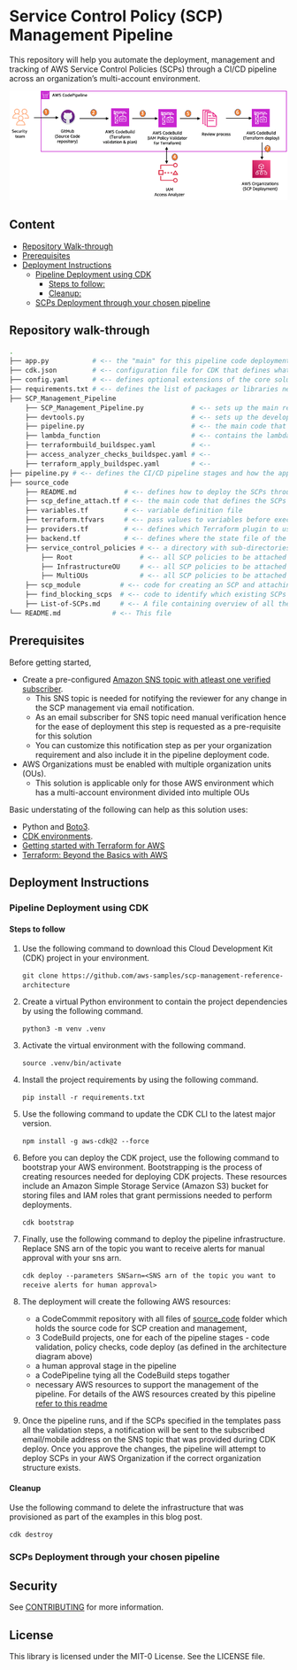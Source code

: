 # Service Control Policy (SCP) Management Pipeline

This repository will help you automate the deployment, management and tracking of AWS Service Control Policies (SCPs) through a CI/CD pipeline across an organization’s multi-account environment. 

![SCP deployment pipeline example archiecture](/static/ref_arch.png "Example Architecture")

## Content

- [Repository Walk-through](#repository-walk-through)
- [Prerequisites ](#prerequisites)
- [Deployment Instructions](#deployment-instructions)
  - [Pipeline Deployment using CDK](#pipeline-deployment-using-cdk)
    - [Steps to follow:](#steps-to-follow)
    - [Cleanup:](#cleanup)
  - [SCPs Deployment through your chosen pipeline](#scps-deployment-through-your-chosen-pipeline)

## Repository walk-through

```sh
.
├── app.py           # <-- the "main" for this pipeline code deployment.
├── cdk.json         # <-- configuration file for CDK that defines what executable CDK should run to generate the CDK construct tree.
├── config.yaml      # <-- defines optional extensions of the core solution.
├── requirements.txt # <-- defines the list of packages or libraries needed for this deployment to work.
├── SCP_Management_Pipeline
    ├── SCP_Management_Pipeline.py            # <-- sets up the main resources required for the SCP pipeline solution.
    ├── devtools.py                           # <-- sets up the development and deployment tools.
    ├── pipeline.py                           # <-- the main code that defines all the AWS resources created for building the CI/CD pipeline for SCP creation and management
    ├── lambda_function                       # <-- contains the lambda function that triggers the SCP management pipeline everytime a change is made in the source code repository of SCPs.
    ├── terraformbuild_buildspec.yaml         # <--
    ├── access_analyzer_checks_buildspec.yaml # <--
    ├── terraform_apply_buildspec.yaml        # <--
├── pipeline.py # <-- defines the CI/CD pipeline stages and how the application is built and deployed.
├── source_code
    ├── README.md            # <-- defines how to deploy the SCPs through your chosen pipeline or directly into your AWS organization 
    ├── scp_define_attach.tf # <-- the main code that defines the SCPs to be created along with its necessary configurations for creation in an AWS organization environment.
    ├── variables.tf         # <-- variable definition file
    ├── terraform.tfvars     # <-- pass values to variables before execution through this file
    ├── providers.tf         # <-- defines which Terraform plugin to use and how to authenticate with the cloud provider (in this case - AWS)
    ├── backend.tf           # <-- defines where the state file of the current infrastructure will be stored
    ├── service_control_policies # <-- a directory with sub-directories specific to the OUs to which SCPs are directly attached
        ├── Root                 # <-- all SCP policies to be attached directly to Root
        ├── InfrastructureOU     # <-- all SCP policies to be attached directly to Infrastructure OU
        ├── MultiOUs             # <-- all SCP policies to be attached directly to the list of multiple OUs.
    ├── scp_module          # <-- code for creating an SCP and attaching it to defined targets
    ├── find_blocking_scps  # <-- code to identify which existing SCPs are denying your actions 
    ├── List-of-SCPs.md     # <-- A file containing overview of all the SCPs enabled through this repository.                          
└── README.md             # <-- This file
```

## Prerequisites

Before getting started, 
* Create a pre-configured [Amazon SNS topic with atleast one verified subscriber](https://docs.aws.amazon.com/sns/latest/dg/sns-create-topic.html).
    - This SNS topic is needed for notifying the reviewer for any change in the SCP management via email notification.
    - As an email subscriber for SNS topic need manual verification hence for the ease of deployment this step is requested as a pre-requisite for this solution
    - You can customize this notification step as per your organization requirement and also include it in the pipeline deployment code.
* AWS Organizations must be enabled with multiple organization units (OUs).
    - This solution is applicable only for those AWS environment which has a multi-account environment divided into multiple OUs

Basic understating of the following can help as this solution uses: 
* Python and [Boto3](https://boto3.amazonaws.com/v1/documentation/api/latest/index.html).
* [CDK environments](https://docs.aws.amazon.com/cdk/v2/guide/environments.html).
* [Getting started with Terraform for AWS](https://developer.hashicorp.com/terraform/tutorials/aws-get-started)
* [Terraform: Beyond the Basics with AWS](https://aws.amazon.com/blogs/apn/terraform-beyond-the-basics-with-aws/)

## Deployment Instructions

### Pipeline Deployment using CDK

#### Steps to follow
1. Use the following command to download this Cloud Development Kit (CDK) project in your environment.

    ```git clone https://github.com/aws-samples/scp-management-reference-architecture```
    
2. Create a virtual Python environment to contain the project dependencies by using the following command.

    ```python3 -m venv .venv```

3. Activate the virtual environment with the following command.

    ```source .venv/bin/activate```

4. Install the project requirements by using the following command.

    ```pip install -r requirements.txt```

5. Use the following command to update the CDK CLI to the latest major version.

    ```npm install -g aws-cdk@2 --force```

6. Before you can deploy the CDK project, use the following command to bootstrap your AWS environment. Bootstrapping is the process of creating resources needed for deploying CDK projects. These resources include an Amazon Simple Storage Service (Amazon S3) bucket for storing files and IAM roles that grant permissions needed to perform deployments.

    ```cdk bootstrap```

7. Finally, use the following command to deploy the pipeline infrastructure. Replace SNS arn of the topic you want to receive alerts for manual approval with your sns arn.

    ```cdk deploy --parameters SNSarn=<SNS arn of the topic you want to receive alerts for human approval>``` 

8. The deployment will create the following AWS resources:
   - a CodeCommmit repository with all files of [source_code](/source_code) folder which holds the source code for SCP creation and management,
   - 3 CodeBuild projects, one for each of the pipeline stages - code validation, policy checks, code deploy (as defined in the architecture diagram above)
   - a human approval stage in the pipeline 
   - a CodePipeline tying all the CodeBuild steps togather
   - necessary AWS resources to support the management of the pipeline. For details of the AWS resources created by this pipeline [refer to this readme](/SCP_Management_Pipeline/README.md)

10. Once the pipeline runs, and if the SCPs specified in the templates pass all the validation steps, a notification will be sent to the subscribed email/mobile address on the SNS topic that was provided during CDK deploy. Once you approve the changes, the pipeline will attempt to deploy SCPs in your AWS Organization if the correct organization structure exists. 

#### Cleanup

Use the following command to delete the infrastructure that was provisioned as part of the examples in this blog post.

  ```cdk destroy```

### SCPs Deployment through your chosen pipeline


## Security
See [CONTRIBUTING](CONTRIBUTING.md#security-issue-notifications) for more information.

## License
This library is licensed under the MIT-0 License. See the LICENSE file.
